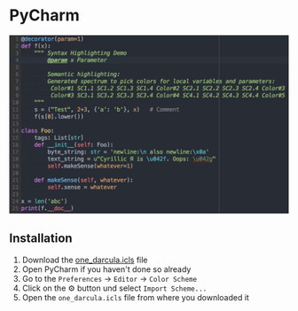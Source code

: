 # PyCharm

<img src="screenshot.png" alt="screenshot" width="650">

## Installation

1. Download the [one_darcula.icls](https://github.com/floscha/one-darcula/blob/master/pycharm/one_darcula.icls) file
1. Open PyCharm if you haven't done so already
1. Go to the `Preferences` -> `Editor` -> `Color Scheme`
1. Click on the :gear: button und select `Import Scheme...`
1. Open the `one_darcula.icls` file from where you downloaded it
